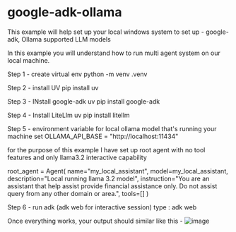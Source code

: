 # google-adk-ollama

This example will help set up your local windows system to set up -
google-adk, Ollama supported LLM models

In this example you will understand how to run multi agent system on our local machine.

Step 1 - create virtual env
python -m venv .venv

Step 2 - install UV
pip install uv

Step 3 - INstall google-adk
uv pip install google-adk

Step 4 - Install LiteLlm
uv pip install litellm

Step 5 - environment variable for local ollama model that's running your machine
set OLLAMA_API_BASE = "http://localhost:11434"

for the purpose of this example I have set up root agent with no tool features and only llama3.2 interactive capability

root_agent = Agent(
name="my_local_assistant",
model=my_local_assistant,
description="Local running llama 3.2 model",
instruction="You are an assistant that help assist provide financial assistance only. Do not assist query from any other domain or area.",
tools=[]
)

Step 6 - run adk (adk web for interactive session) 
type : adk web

Once everything works, your output should similar like this -
![image](https://github.com/user-attachments/assets/aa144b2b-756e-47d9-a00d-b97b3fc78a97)

